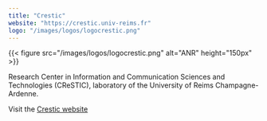```yaml
---
title: "Crestic"
website: "https://crestic.univ-reims.fr"
logo: "/images/logos/logocrestic.png"
---
```


{{< figure src="/images/logos/logocrestic.png" alt="ANR" height="150px" >}}

Research Center in Information and Communication Sciences and Technologies (CReSTIC), laboratory of the University of Reims Champagne-Ardenne.

Visit the [Crestic website](https://crestic.univ-reims.fr/)